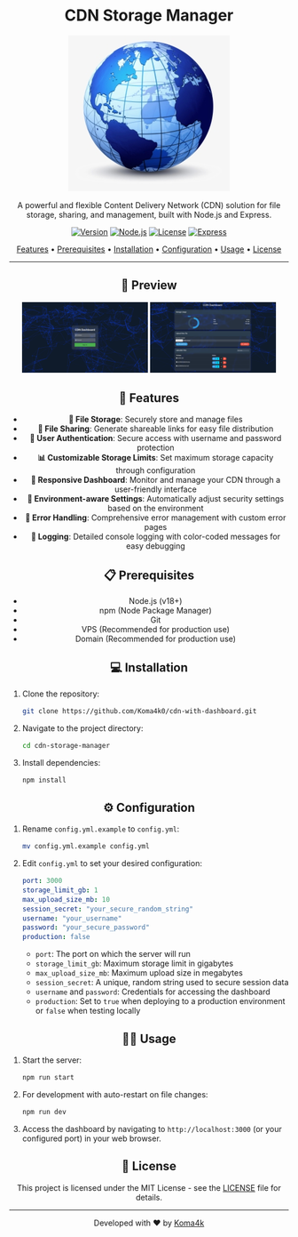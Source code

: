<div align="center">

# CDN Storage Manager

![CDN Storage Manager Logo](/photos/cdn.png)

A powerful and flexible Content Delivery Network (CDN) solution for file storage, sharing, and management, built with Node.js and Express.

[![Version](https://img.shields.io/badge/version-1.0-blue.svg)](https://github.com/koma4k0/cdn-storage-manager/releases)
[![Node.js](https://img.shields.io/badge/Node.js-v18%2B-green.svg)](https://nodejs.org/)
[![License](https://img.shields.io/badge/license-MIT-orange.svg)](LICENSE)
[![Express](https://img.shields.io/badge/Express-4.19.2-lightgrey)](https://expressjs.com/)

[Features](#-features) • [Prerequisites](#-prerequisites) • [Installation](#-installation) • [Configuration](#%EF%B8%8F-configuration) • [Usage](#%EF%B8%8F-usage) • [License](#-license)

---

## 📸 Preview

<img src="/photos/cdn_login.png" alt="CDN Login Page" width="45%">
<img src="/photos/cdn_dashboard.png" alt="CDN Dashboard" width="45%">


## 🌟 Features

- **📁 File Storage**: Securely store and manage files
- **🔗 File Sharing**: Generate shareable links for easy file distribution
- **🔐 User Authentication**: Secure access with username and password protection
- **📊 Customizable Storage Limits**: Set maximum storage capacity through configuration
- **📱 Responsive Dashboard**: Monitor and manage your CDN through a user-friendly interface
- **🔧 Environment-aware Settings**: Automatically adjust security settings based on the environment
- **🚨 Error Handling**: Comprehensive error management with custom error pages
- **📝 Logging**: Detailed console logging with color-coded messages for easy debugging

## 📋 Prerequisites

- Node.js (v18+)
- npm (Node Package Manager)
- Git
- VPS (Recommended for production use)
- Domain (Recommended for production use)
## 💻 Installation

</div>

1. Clone the repository:
   ```bash
   git clone https://github.com/Koma4k0/cdn-with-dashboard.git
   ```

2. Navigate to the project directory:
   ```bash
   cd cdn-storage-manager
   ```

3. Install dependencies:
   ```bash
   npm install
   ```
<div align="center">

## ⚙️ Configuration

</div>

1. Rename `config.yml.example` to `config.yml`:
   ```bash
   mv config.yml.example config.yml
   ```

2. Edit `config.yml` to set your desired configuration:
   ```yaml
   port: 3000
   storage_limit_gb: 1
   max_upload_size_mb: 10
   session_secret: "your_secure_random_string"
   username: "your_username"
   password: "your_secure_password"
   production: false
   ```

   - `port`: The port on which the server will run
   - `storage_limit_gb`: Maximum storage limit in gigabytes
   - `max_upload_size_mb`: Maximum upload size in megabytes
   - `session_secret`: A unique, random string used to secure session data
   - `username` and `password`: Credentials for accessing the dashboard
   - `production`: Set to `true` when deploying to a production environment or `false` when testing locally

<div align="center">

## 🏃‍♂️ Usage

</div>

1. Start the server:
   ```bash
   npm run start
   ```

2. For development with auto-restart on file changes:
   ```bash
   npm run dev
   ```

3. Access the dashboard by navigating to `http://localhost:3000` (or your configured port) in your web browser.

<div align="center">

## 📄 License

This project is licensed under the MIT License - see the [LICENSE](LICENSE) file for details.

---

Developed with ❤️ by [Koma4k](https://koma4k.xyz/)

</div>
